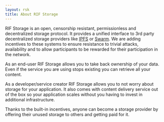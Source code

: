 ```yaml
---
layout: rsk
title: About RIF Storage
---
```


RIF Storage is an open, censorship resistant, permissionless and decentralized storage protocol. It provides a unified interface to 3rd party decentralized storage providers like [IPFS](/rif/storage/providers/ipfs) or [Swarm](/rif/storage/providers/swarm). We are adding incentives to these systems to ensure resistance to trivial attacks, availability and to allow participants to be rewarded for their participation in the network.

As an end-user RIF Storage allows you to take back ownership of your data. Even if the service you are using stops existing you can retrieve all your content.

As a developer/service creator RIF Storage allows you to not worry about storage for your application. It also comes with content delivery service out of the box so your application scales without you having to invest in additional infrastructure.

Thanks to the built-in incentives, anyone can become a storage provider by offering their unused storage to others and getting paid for it.
